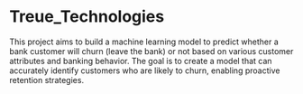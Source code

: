 # Treue_Technologies
This project aims to build a machine learning model to predict whether a bank customer will churn (leave the bank) or not based on various customer attributes and banking behavior. The goal is to create a model that can accurately identify customers who are likely to churn, enabling proactive retention strategies.
